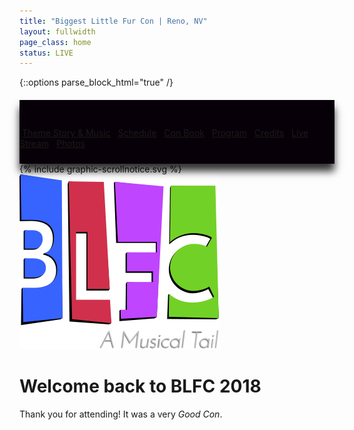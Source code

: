 ```yaml
---
title: "Biggest Little Fur Con | Reno, NV"
layout: fullwidth
page_class: home
status: LIVE
---
```

{::options parse_block_html="true" /}

<div id="home-btn-bar" class="textcenter">

<a class="button" href="/theme/story-thursday">Theme Story & Music</a>
<a class="button" href="/schedule.html" target="_blank">Schedule</a>
<a class="button" href="/conbook.pdf" target="_blank">Con Book</a>
<a class="button" href="/program.pdf" target="_blank">Program</a>
<a class="button" href="/theme/credits/">Credits</a>
<a class="button" href="https://www.youtube.com/c/BiggestlittlefurconOrg/live" target="_blank">Live Stream</a>
<a class="button" href="https://drive.google.com/drive/folders/1BiGb9lShhiYPba-wQQGoKuudl0RwqMj_" target="_blank">Photos</a>

</div>

<div id="home-curtain-top"></div>
<div id="home-curtain-left"></div>
<div id="home-curtain-right"></div>
<div id="home-curtain-main"><div id="home-curtain-end"></div></div>
<div id="home-scroll-notice">{% include graphic-scrollnotice.svg %}</div>
 
<div id="home-stage" class="big-chunk textcenter">
<div id="home-stage-content">

<img src="/assets/theme/BLFC2018-logo-s.png" alt="BLFC: A Musical Tail">

<h1>Welcome back to BLFC 2018</h1>

<p>Thank you for attending! It was a very <em>Good Con</em>.</p>

</div>
</div>

<script>
$(window).scroll(function(){
  var wScroll = $(this).scrollTop();
  var wHeight = $(window).height();
  console.log(wScroll);
  console.log(wHeight);
  /* scroll notice fade out */
  if ( wScroll > 10 ) {
    $('#home-scroll-notice').css({ 'opacity' : '0' });
  }

  /* after curtain raised, make elements scroll with page */
  if ( wScroll > wHeight - 1 ) {
    $('#page-content').addClass('home-scroll');
    console.log('Dooooowwnn');
  }
  if ( wScroll < wHeight + 1 ) {
    $('#page-content').removeClass('home-scroll');
    console.log('and uuup');
  }
});
</script>
 
<style>
#home-btn-bar {
  padding: 30px 0 10px;
  margin-top: 20px;
  position: relative;
  background: #080008;
  z-index: 40;
  box-shadow: 0 12px 12px rgba(0,0,0,0.8);
}
#home-stage-content img {
  height: auto;
}
/*
#curtain-wrap {
  position: relative;
}
#home-curtain-left, #home-curtain-right, #home-curtain-top {
  position: absolute;
}
#home-curtain-top {
  top: -10px;
}
#home-curtain-left, #home-curtain-right {
  top: 50px;
  width: 23vw;
  height: 80vh;
}
*/
.home #page-content {
  min-height: 220vh;
}
#home-stage-content {
  min-height: 200vh;
}
a.button {
  margin: 4px;
}
</style>
